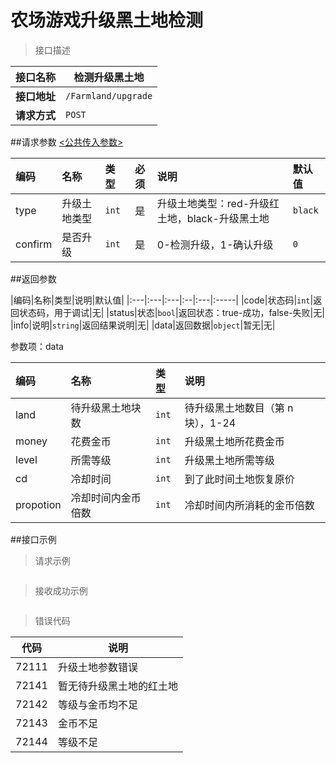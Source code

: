 # 农场游戏升级黑土地检测

>接口描述

| 接口名称 | 检测升级黑土地 |
|----------|--------|
|**接口地址**|```/Farmland/upgrade```|
|**请求方式**|```POST```|

##请求参数
[<公共传入参数>](../README.md)  

|编码|名称|类型|必须|说明|默认值|
|:---|:---|:---|:--:|:---|:-----|
|type|升级土地类型|```int```|是|升级土地类型：red-升级红土地，black-升级黑土地|```black```|
|confirm|是否升级|```int```|是|0-检测升级，1-确认升级|```0```|

##返回参数

|编码|名称|类型|说明|默认值|
|:---|:---|:---|:--|:---|:-----|
|code|状态码|```int```|返回状态码，用于调试|无|
|status|状态|```bool```|返回状态：true-成功，false-失败|无|
|info|说明|```string```|返回结果说明|无|
|data|返回数据|```object```|暂无|无|

参数项：data

|编码 |名称|类型|说明|
|:----|:---|:---|:---|
|land|待升级黑土地块数|```int```|待升级黑土地数目（第 n 块），1-24|
|money|花费金币|```int```|升级黑土地所花费金币|
|level|所需等级|```int```|升级黑土地所需等级|
|cd|冷却时间|```int```|到了此时间土地恢复原价|
|propotion|冷却时间内金币倍数|```int```|冷却时间内所消耗的金币倍数|

##接口示例

>请求示例

```

```

>接收成功示例

```

```

>错误代码

|代码|说明|
|----|----|
|72111|升级土地参数错误|
|72141|暂无待升级黑土地的红土地|
|72142|等级与金币均不足|
|72143|金币不足|
|72144|等级不足|